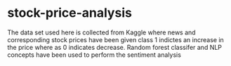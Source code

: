 # stock-price-analysis
The data set used here is collected from Kaggle where news and corresponding stock prices have been given
class 1 indictes an increase in the price where as 0 indicates decrease. 
Random forest classifer and NLP concepts have been used to perform the sentiment analysis
